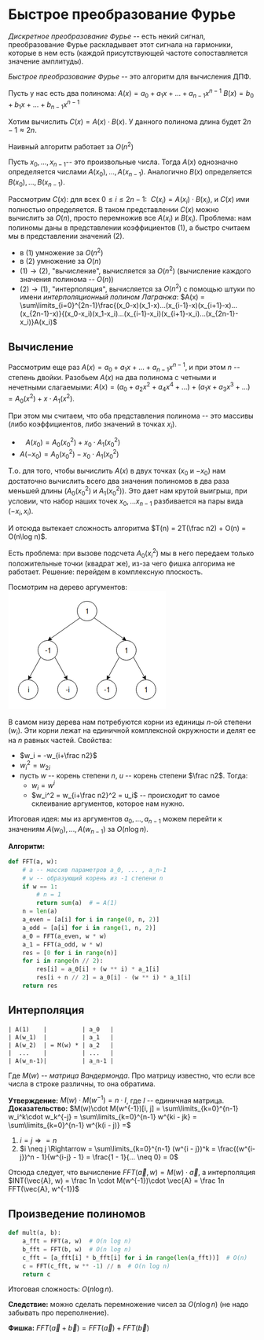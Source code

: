 # Быстрое преобразование Фурье

*Дискретное преобразование Фурье* -- есть некий сигнал, преобразование Фурье раскладывает этот сигнала на гармоники, которые в нем есть (каждой присутствующей частоте сопоставляется значение амплитуды).

*Быстрое преобразование Фурье* -- это алгоритм для вычисления ДПФ.

Пусть у нас есть два полинома:
$A(x) = a_0 + a_1x + ... + a_{n-1}x^{n-1}$
$B(x) = b_0 + b_1x + ... + b_{n-1}x^{n-1}$

Хотим вычислить $C(x) = A(x)\cdot B(x)$. У данного полинома длина будет $2n-1\approx 2n$.

Наивный алгоритм работает за $O(n^2)$

Пусть $x_0, ..., x_{n-1}$-- это произвольные числа. Тогда $A(x)$ однозначно определяется числами $A(x_0),...,A(x_{n-1})$. Аналогично $B(x)$ определяется $B(x_0),...,B(x_{n-1})$.

Рассмотрим $C(x)$: для всех $0\leq i \leq 2n - 1:\ \ C(x_i) = A(x_i)\cdot B(x_i)$, и $C(x)$ ими полностью определяется. В таком представлении $C(x)$ можно вычислить за $O(n)$, просто перемножив все $A(x_i)$ и $B(x_i)$.
Проблема: нам полиномы даны в представлении коэффициентов (1), а быстро считаем мы в представлении значений (2).
* в (1) умножение за $O(n^2)$
* в (2) умножение за $O(n)$
* $(1) \rightarrow (2)$, "вычисление", вычисляется за $O(n^2)$ (вычисление каждого значения полинома -- $O(n)$)
* $(2) \rightarrow (1)$, "интерполяция", вычисляется за $O(n^2)$ с помощью штуки по имени *интерполяционный полином Лагранжа*: $A(x) = \sum\limits_{i=0}^{2n-1}\frac{(x_0-x)(x_1-x)...(x_{i-1}-x)(x_{i+1}-x)...(x_{2n-1}-x)}{(x_0-x_i)(x_1-x_i)...(x_{i-1}-x_i)(x_{i+1}-x_i)...(x_{2n-1}-x_i)}A(x_i)$

## Вычисление

Рассмотрим еще раз $A(x) = a_0 + a_1x + ... + a_{n-1}x^{n-1}$, и при этом $n$ -- степень двойки. Разобьем $A(x)$ на два полинома с четными и нечетными слагаемыми: $A(x) = (a_0+a_2x^2+a_4x^4+...) + (a_1x+a_3x^3+...) = A_0(x^2) + x\cdot A_1(x^2)$.

При этом мы считаем, что оба представления полинома -- это массивы (либо коэффициентов, либо значений в точках $x_i$).

* $\ \ \ A(x_0) = A_0(x_0^2) + x_0\cdot A_1(x_0^2)$
* $A(-x_0) = A_0(x_0^2) - x_0\cdot A_1(x_0^2)$

Т.о. для того, чтобы вычислить $A(x)$ в двух точках ($x_0$ и $-x_0$) нам достаточно вычислить всего два значения полиномов в два раза меньшей длины ($A_0(x_0^2)$ и $A_1(x_0^2)$). Это дает нам крутой выигрыш, при условии, что набор наших точек $x_0,...x_{n-1}$ разбивается на пары вида $(-x_i, x_i)$.

И отсюда вытекает сложность алгоритма $T(n) = 2T(\frac n2) + O(n) = O(n\log n)$.

Есть проблема: при вызове подсчета $A_0(x_i^2)$ мы в него передаем только положительные точки (квадрат же), из-за чего фишка алгорима не работает. Решение: перейдем в комплексную плоскость.

Посмотрим на дерево аргументов:
![](images/lec_2_05_1.png)

В самом низу дерева нам потребуются корни из единицы $n$-ой степени ($w_i$). Эти корни лежат на единичной комплексной окружности и делят ее на $n$ равных частей.
Свойства:
* $w_i = -w_{i+\frac n2}$
* $w_i^2 = w_{2i}$
* пусть $w$ -- корень степени $n$, $u$ -- корень степени $\frac n2$. Тогда:
    - $w_i = w^i$
    - $w_i^2 = w_{i+\frac n2}^2 = u_i$ -- происходит то самое склеивание аргументов, которое нам нужно.

Итоговая идея: мы из аргументов $a_0,...,a_{n-1}$ можем перейти к значениям $A(w_0),...,A(w_{n-1})$ за $O(n\log n)$.

**Алгоритм:**
```python
def FFT(a, w):
    # a -- массив параметров a_0, ... , a_n-1
    # w -- образующий корень из -1 степени n
    if w == 1:
        # n = 1
        return sum(a)  # = A(1)
    n = len(a)
    a_even = [a[i] for i in range(0, n, 2)]
    a_odd = [a[i] for i in range(1, n, 2)]
    a_0 = FFT(a_even, w * w)
    a_1 = FFT(a_odd, w * w)
    res = [0 for i in range(n)]
    for i in range(n // 2):
        res[i] = a_0[i] + (w ** i) * a_1[i]
        res[i + n // 2] = a_0[i] - (w ** i) * a_1[i]
    return res
```

## Интерполяция

```
| A(1)    |          | a_0   |
| A(w_1)  |          | a_1   |
| A(w_2)  | = M(w) * | a_2   |
|  ...    |          | ...   |
| A(w_n-1)|          | a_n-1 |
```

Где $M(w)$ -- *матрица Вандермонда*. Про матрицу известно, что если все числа в строке различны, то она обратима.

**Утверждение:** $M(w)\cdot M(w^{-1}) = n\cdot I$, где $I$ -- единичная матрица.
**Доказательство:** $M(w)\cdot M(w^{-1})[i, j] = \sum\limits_{k=0}^{n-1} w_i^k\cdot w_k^{-j} = \sum\limits_{k=0}^{n-1} w^{ki - jk} = \sum\limits_{k=0}^{n-1} w^{k(i - j)} =$
1. $i = j \Rightarrow = n$
2. $i \neq j \Rightarrow = \sum\limits_{k=0}^{n-1} (w^{i - j})^k = \frac{(w^{i-j})^n - 1}{w^{i-j} - 1} = \frac{1 - 1}{... \neq 0} = 0$

Отсюда следует, что вычисление $FFT(\vec{a}, w) = M(w)\cdot \vec{a}$, а интерполяция $INT(\vec{A}, w) = \frac 1n \cdot M(w^{-1})\cdot \vec{A} = \frac 1n FFT(\vec{A}, w^{-1})$

## Произведение полиномов

```python
def mult(a, b):
    a_fft = FFT(a, w)  # O(n log n)
    b_fft = FFT(b, w)  # O(n log n)
    c_fft = [a_fft[i] * b_fft[i] for i in range(len(a_fft))]  # O(n)
    c = FFT(c_fft, w ** -1) // n  # O(n log n)
    return c
```

Итоговая сложность: $O(n\log n)$.

**Следствие:** можно сделать перемножение чисел за $O(n\log n)$ (не надо забывать про переполнение).

**Фишка:** $FFT(\vec{a} + \vec{b}) = FFT(\vec{a}) + FFT(\vec{b})$
